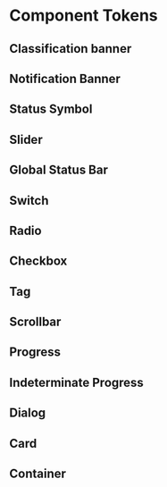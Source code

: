 <script setup>
import ComponentNotificationBanner from '../components/ComponentNotificationBanner.vue' 
import DesignTokenPreview from '../components/DesignTokenPreview.vue'
import { computed } from 'vue'
import mode from './.vitepress/theme/darkMode'

const tokens = computed(() => {
	return mode.tokens.filter(token => token.tokenLevel === 'component')
})

// const grouped = tokens.reduce((prev, current) => {
// 	let { component } = current
// 	component = component.replace('-',' ')
// 	let values = prev[component] || (prev[component] = []);
// 	values.push(current);
// }, {})
</script>
# Component Tokens
## Classification banner

<ComponentNotificationBanner component="classification-banner"/>

## Notification Banner
<ComponentNotificationBanner component="notification-banner"/>

## Status Symbol
<ComponentNotificationBanner component="status-symbol"/>

## Slider 
<ComponentNotificationBanner component="slider"/>

## Global Status Bar
<ComponentNotificationBanner component="gsb"/>

## Switch
<ComponentNotificationBanner component="switch"/>

## Radio
<ComponentNotificationBanner component="radio"/>

## Checkbox
<ComponentNotificationBanner component="checkbox"/>

## Tag
<ComponentNotificationBanner component="tag"/>

## Scrollbar
<ComponentNotificationBanner component="scrollbar"/>

## Progress
<ComponentNotificationBanner component="progress"/>

## Indeterminate Progress
<ComponentNotificationBanner component="indeterminate-progress"/>


## Dialog
<ComponentNotificationBanner component="dialog"/>

## Card
<ComponentNotificationBanner component="card"/>


## Container
<ComponentNotificationBanner component="container"/>